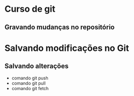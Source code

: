 # Curso de git

## Gravando mudanças no repositório

# Salvando modificações no Git


## Salvando alterações
* comando git push
* comando git pull
* comando git fetch
